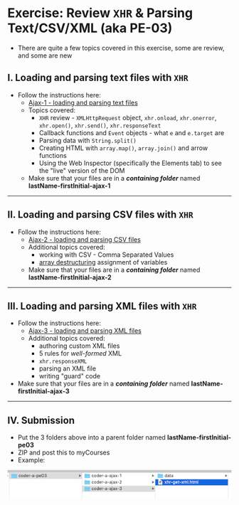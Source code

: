 # Exercise: Review `XHR` & Parsing Text/CSV/XML (aka PE-03)

- There are quite a few topics covered in this exercise, some are review, and some are new

## I. Loading and parsing text files with `XHR`
- Follow the instructions here:
  - [Ajax-1 - loading and parsing text files](https://github.com/rit-igm-web/igme-330-shared/blob/main/notes/HW-ajax-1.md)
  - Topics covered:
    - `XHR` review - `XMLHttpRequest` object, `xhr.onload`, `xhr.onerror`, `xhr.open()`, `xhr.send()`, `xhr.responseText`
    - Callback functions and `Event` objects - what `e` and `e.target` are
    - Parsing data with `String.split()`
    - Creating HTML with `array.map()`, `array.join()` and arrow functions
    - Using the Web Inspector (specifically the Elements tab) to see the "live" version of the DOM
  - Make sure that your files are in a ***containing folder*** named  **lastName-firstInitial-ajax-1**

<hr>

## II. Loading and parsing CSV files with `XHR`
- Follow the instructions here:
  - [Ajax-2 - loading and parsing CSV files](https://github.com/rit-igm-web/igme-330-shared/blob/main/notes/HW-ajax-2.md)
  - Additional topics covered:
    - working with CSV - Comma Separated Values
    - [array destructuring](https://developer.mozilla.org/en-US/docs/Web/JavaScript/Reference/Operators/Destructuring_assignment) assignment of variables
  - Make sure that your files are in a ***containing folder*** named  **lastName-firstInitial-ajax-2**

<hr>

## III. Loading and parsing XML files with `XHR`

- Follow the instructions here:
  - [Ajax-3 - loading and parsing XML files](https://github.com/rit-igm-web/igme-330-shared/blob/main/notes/HW-ajax-3.md)
  - Additional topics covered:
    - authoring custom XML files
    - 5 rules for *well-formed* XML
    - `xhr.responseXML`
    - parsing an XML file
    - writing "guard" code
- Make sure that your files are in a ***containing folder*** named  **lastName-firstInitial-ajax-3**

<hr>

## IV. Submission
- Put the 3 folders above into a parent folder named **lastName-firstInitial-pe03**
- ZIP and post this to myCourses
- Example:

![screenshot](_images/pe03-1.png)
